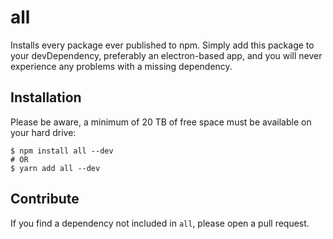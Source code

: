 # all
Installs every package ever published to npm. Simply add this package to your devDependency, preferably an electron-based app, and you will never experience any problems with a missing dependency.

## Installation

Please be aware, a minimum of 20 TB of free space must be available on your hard drive:

````
$ npm install all --dev
# OR
$ yarn add all --dev
````

## Contribute

If you find a dependency not included in `all`, please open a pull request. 
